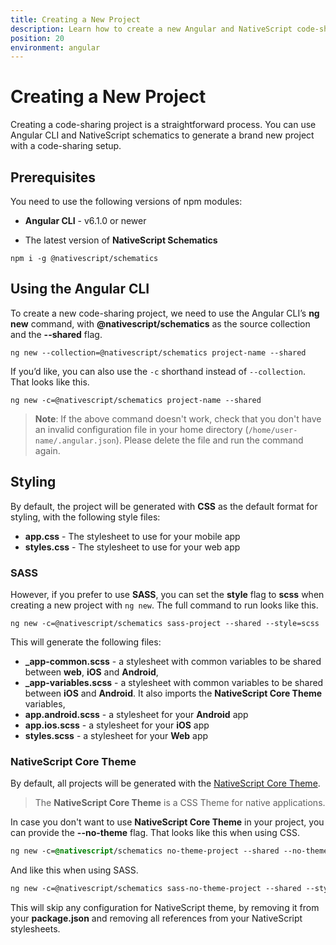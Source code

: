 ```yaml
---
title: Creating a New Project
description: Learn how to create a new Angular and NativeScript code-sharing project
position: 20
environment: angular
---
```


# Creating a New Project

Creating a code-sharing project is a straightforward process. You can use Angular CLI and NativeScript schematics to generate a brand new project with a code-sharing setup.

## Prerequisites

You need to use the following versions of npm modules:

* **Angular CLI** - v6.1.0 or newer

* The latest version of **NativeScript Schematics**

``` Shell
npm i -g @nativescript/schematics
```

## Using the Angular CLI

To create a new code-sharing project, we need to use the Angular CLI’s **ng new** command, with **@nativescript/schematics** as the source collection and the **--shared** flag.

``` Shell
ng new --collection=@nativescript/schematics project-name --shared
```

If you’d like, you can also use the `-c` shorthand instead of `--collection`. That looks like this.

``` Shell
ng new -c=@nativescript/schematics project-name --shared
```

> **Note**: If the above command doesn't work, check that you don't have an invalid configuration file in your home directory (`/home/user-name/.angular.json`). Please delete the file and run the command again.

## Styling

By default, the project will be generated with **CSS** as the default format for styling, with the following style files:

* **app.css** - The stylesheet to use for your mobile app
* **styles.css** - The stylesheet to use for your web app

### SASS

However, if you prefer to use **SASS**, you can set the **style** flag to **scss** when creating a new project with `ng new`. The full command to run looks like this.

``` Shell
ng new -c=@nativescript/schematics sass-project --shared --style=scss
```

This will generate the following files:

* **_app-common.scss** - a stylesheet with common variables to be shared between **web**, **iOS** and **Android**,
* **_app-variables.scss** - a stylesheet with common variables to be shared between **iOS** and **Android**. It also imports the **NativeScript Core Theme** variables,
* **app.android.scss** - a stylesheet for your **Android** app
* **app.ios.scss** - a stylesheet for your **iOS** app
* **styles.scss** - a stylesheet for your **Web** app

### NativeScript Core Theme

By default, all projects will be generated with the [NativeScript Core Theme](../ui/theme).

> The **NativeScript Core Theme** is a CSS Theme for native applications.

In case you don't want to use **NativeScript Core Theme** in your project, you can provide the **--no-theme** flag. That looks like this when using CSS.

``` CSS
ng new -c=@nativescript/schematics no-theme-project --shared --no-theme
```

And like this when using SASS.

``` SCSS
ng new -c=@nativescript/schematics sass-no-theme-project --shared --style=scss --no-theme
```

This will skip any configuration for NativeScript theme, by removing it from your **package.json** and removing all references from your NativeScript stylesheets.
